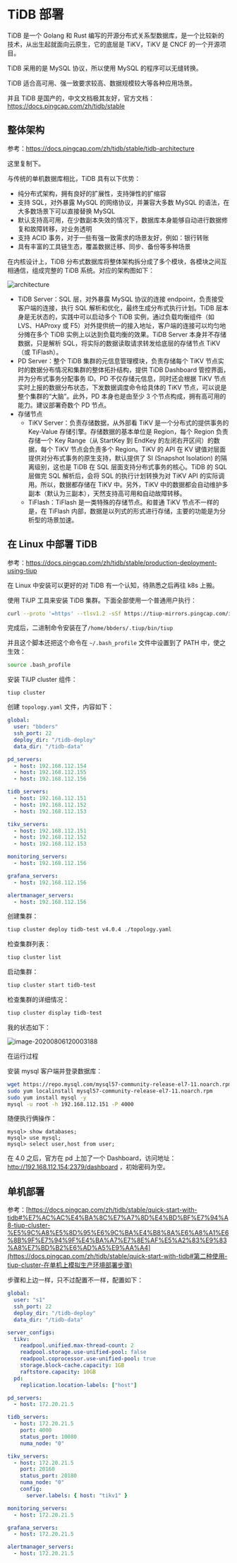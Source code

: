 # TiDB 部署

TiDB 是一个 Golang 和 Rust 编写的开源分布式关系型数据库，是一个比较新的技术，从出生起就面向云原生，它的底层是 TiKV，TiKV 是 CNCF 的一个开源项目。

TiDB 采用的是 MySQL 协议，所以使用 MySQL 的程序可以无缝转换。

TiDB 适合高可用、强一致要求较高、数据规模较大等各种应用场景。

并且 TiDB 是国产的，中文文档极其友好，官方文档：https://docs.pingcap.com/zh/tidb/stable



## 整体架构

参考：https://docs.pingcap.com/zh/tidb/stable/tidb-architecture

这里复制下。

与传统的单机数据库相比，TiDB 具有以下优势：

- 纯分布式架构，拥有良好的扩展性，支持弹性的扩缩容
- 支持 SQL，对外暴露 MySQL 的网络协议，并兼容大多数 MySQL 的语法，在大多数场景下可以直接替换 MySQL
- 默认支持高可用，在少数副本失效的情况下，数据库本身能够自动进行数据修复和故障转移，对业务透明
- 支持 ACID 事务，对于一些有强一致需求的场景友好，例如：银行转账
- 具有丰富的工具链生态，覆盖数据迁移、同步、备份等多种场景

在内核设计上，TiDB 分布式数据库将整体架构拆分成了多个模块，各模块之间互相通信，组成完整的 TiDB 系统。对应的架构图如下：

![architecture](../../resource/tidb-architecture-1.png)

- TiDB Server：SQL 层，对外暴露 MySQL 协议的连接 endpoint，负责接受客户端的连接，执行 SQL 解析和优化，最终生成分布式执行计划。TiDB 层本身是无状态的，实践中可以启动多个 TiDB 实例，通过负载均衡组件（如 LVS、HAProxy 或 F5）对外提供统一的接入地址，客户端的连接可以均匀地分摊在多个 TiDB 实例上以达到负载均衡的效果。TiDB Server 本身并不存储数据，只是解析 SQL，将实际的数据读取请求转发给底层的存储节点 TiKV（或 TiFlash）。
- PD Server：整个 TiDB 集群的元信息管理模块，负责存储每个 TiKV 节点实时的数据分布情况和集群的整体拓扑结构，提供 TiDB Dashboard 管控界面，并为分布式事务分配事务 ID。PD 不仅存储元信息，同时还会根据 TiKV 节点实时上报的数据分布状态，下发数据调度命令给具体的 TiKV 节点，可以说是整个集群的“大脑”。此外，PD 本身也是由至少 3 个节点构成，拥有高可用的能力。建议部署奇数个 PD 节点。
- 存储节点
  - TiKV Server：负责存储数据，从外部看 TiKV 是一个分布式的提供事务的 Key-Value 存储引擎。存储数据的基本单位是 Region，每个 Region 负责存储一个 Key Range（从 StartKey 到 EndKey 的左闭右开区间）的数据，每个 TiKV 节点会负责多个 Region。TiKV 的 API 在 KV 键值对层面提供对分布式事务的原生支持，默认提供了 SI (Snapshot Isolation) 的隔离级别，这也是 TiDB 在 SQL 层面支持分布式事务的核心。TiDB 的 SQL 层做完 SQL 解析后，会将 SQL 的执行计划转换为对 TiKV API 的实际调用。所以，数据都存储在 TiKV 中。另外，TiKV 中的数据都会自动维护多副本（默认为三副本），天然支持高可用和自动故障转移。
  - TiFlash：TiFlash 是一类特殊的存储节点。和普通 TiKV 节点不一样的是，在 TiFlash 内部，数据是以列式的形式进行存储，主要的功能是为分析型的场景加速。



## 在 Linux 中部署 TiDB

参考：https://docs.pingcap.com/zh/tidb/stable/production-deployment-using-tiup

在 Linux 中安装可以更好的对 TiDB 有一个认知，待熟悉之后再往 k8s 上搬。

使用 TiUP 工具来安装 TiDB 集群。下面全部使用一个普通用户执行：

```bash
curl --proto '=https' --tlsv1.2 -sSf https://tiup-mirrors.pingcap.com/install.sh | sh
```

完成后，二进制命令安装在了`/home/bbders/.tiup/bin/tiup`

并且这个脚本还把这个命令在 `~/.bash_profile` 文件中设置到了 PATH 中，使之生效：

```bash
source .bash_profile
```

安装 TiUP cluster 组件：

```
tiup cluster
```

创建 `topology.yaml` 文件，内容如下：

```yaml
global:
  user: "bbders"
  ssh_port: 22
  deploy_dir: "/tidb-deploy"
  data_dir: "/tidb-data"

pd_servers:
  - host: 192.168.112.154
  - host: 192.168.112.155
  - host: 192.168.112.156

tidb_servers:
  - host: 192.168.112.151
  - host: 192.168.112.152
  - host: 192.168.112.153

tikv_servers:
  - host: 192.168.112.151
  - host: 192.168.112.152
  - host: 192.168.112.153

monitoring_servers:
  - host: 192.168.112.156

grafana_servers:
  - host: 192.168.112.156

alertmanager_servers:
  - host: 192.168.112.156
```

创建集群：

```bash
tiup cluster deploy tidb-test v4.0.4 ./topology.yaml
```

检查集群列表：

```bash
tiup cluster list
```

启动集群：

```bash
tiup cluster start tidb-test
```

检查集群的详细情况：

```bash
tiup cluster display tidb-test
```

我的状态如下：

![image-20200806120003188](../../resource/image-20200806120003188.png)

在运行过程



安装 mysql 客户端并登录数据库：

```bash
wget https://repo.mysql.com/mysql57-community-release-el7-11.noarch.rpm
sudo yum localinstall mysql57-community-release-el7-11.noarch.rpm
sudo yum install mysql -y
mysql -u root -h 192.168.112.151 -P 4000
```

随便执行俩操作：

```mysql
mysql> show databases;
mysql> use mysql;
mysql> select user,host from user;
```

在 4.0 之后，官方在 pd 上加了一个 Dashboard，访问地址：http://192.168.112.154:2379/dashboard ，初始密码为空。



## 单机部署

参考：[https://docs.pingcap.com/zh/tidb/stable/quick-start-with-tidb#%E7%AC%AC%E4%BA%8C%E7%A7%8D%E4%BD%BF%E7%94%A8-tiup-cluster-%E5%9C%A8%E5%8D%95%E6%9C%BA%E4%B8%8A%E6%A8%A1%E6%8B%9F%E7%94%9F%E4%BA%A7%E7%8E%AF%E5%A2%83%E9%83%A8%E7%BD%B2%E6%AD%A5%E9%AA%A4](https://docs.pingcap.com/zh/tidb/stable/quick-start-with-tidb#第二种使用-tiup-cluster-在单机上模拟生产环境部署步骤)

步骤和上边一样，只不过配置不一样，配置如下：

````yaml
global:
  user: "s1"
  ssh_port: 22
  deploy_dir: "/tidb-deploy"
  data_dir: "/tidb-data"

server_configs:
  tikv:
    readpool.unified.max-thread-count: 2
    readpool.storage.use-unified-pool: false
    readpool.coprocessor.use-unified-pool: true
    storage.block-cache.capacity: 1GB
    raftstore.capacity: 10GB
  pd:
    replication.location-labels: ["host"]

pd_servers:
  - host: 172.20.21.5

tidb_servers:
  - host: 172.20.21.5
    port: 4000
    status_port: 10080
    numa_node: "0"

tikv_servers:
  - host: 172.20.21.5
    port: 20160
    status_port: 20180
    numa_node: "0"
    config:
      server.labels: { host: "tikv1" }

monitoring_servers:
  - host: 172.20.21.5

grafana_servers:
  - host: 172.20.21.5

alertmanager_servers:
  - host: 172.20.21.5
````









